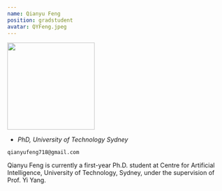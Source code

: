 ```yaml
---
name: Qianyu Feng
position: gradstudent
avatar: QYFeng.jpeg
---
```


<img width="200" src="{{site.baseurl}}/images/people/{{page.avatar}}" data-action="zoom">

- _PhD, University of Technology Sydney_<br>
<!--- _Science coach. Collaborator. Transdisciplinary optimist._-->

<i class="fa fa-envelope-o"></i> `qianyufeng718@gmail.com`

Qianyu Feng is currently a first-year Ph.D. student at Centre for Artificial Intelligence, University of Technology, Sydney, under the supervision of Prof. Yi Yang.
